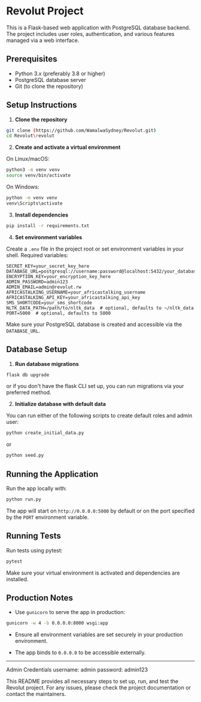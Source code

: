 # Revolut Project

This is a Flask-based web application with PostgreSQL database backend. The project includes user roles, authentication, and various features managed via a web interface.

## Prerequisites

- Python 3.x (preferably 3.8 or higher)
- PostgreSQL database server
- Git (to clone the repository)

## Setup Instructions

1. **Clone the repository**

```bash
git clone (https://github.com/WamalwaSydney/Revolut.git)
cd Revolut\revolut
```

2. **Create and activate a virtual environment**

On Linux/macOS:

```bash
python3 -m venv venv
source venv/bin/activate
```

On Windows:

```bash
python -m venv venv
venv\Scripts\activate
```

3. **Install dependencies**

```bash
pip install -r requirements.txt
```

4. **Set environment variables**

Create a `.env` file in the project root or set environment variables in your shell. Required variables:

```env
SECRET_KEY=your_secret_key_here
DATABASE_URL=postgresql://username:password@localhost:5432/your_database_name
ENCRYPTION_KEY=your_encryption_key_here
ADMIN_PASSWORD=admin123
ADMIN_EMAIL=admin@revolut.rw
AFRICASTALKING_USERNAME=your_africastalking_username
AFRICASTALKING_API_KEY=your_africastalking_api_key
SMS_SHORTCODE=your_sms_shortcode
NLTK_DATA_PATH=/path/to/nltk_data  # optional, defaults to ~/nltk_data
PORT=5000  # optional, defaults to 5000
```

Make sure your PostgreSQL database is created and accessible via the `DATABASE_URL`.

## Database Setup

1. **Run database migrations**

```bash
flask db upgrade
```

or if you don't have the flask CLI set up, you can run migrations via your preferred method.

2. **Initialize database with default data**

You can run either of the following scripts to create default roles and admin user:

```bash
python create_initial_data.py
```

or

```bash
python seed.py
```

## Running the Application

Run the app locally with:

```bash
python run.py
```

The app will start on `http://0.0.0.0:5000` by default or on the port specified by the `PORT` environment variable.

## Running Tests

Run tests using pytest:

```bash
pytest
```

Make sure your virtual environment is activated and dependencies are installed.

## Production Notes

- Use `gunicorn` to serve the app in production:

```bash
gunicorn -w 4 -b 0.0.0.0:8000 wsgi:app
```

- Ensure all environment variables are set securely in your production environment.

- The app binds to `0.0.0.0` to be accessible externally.

---

Admin Credentials
username: admin
password: admin123

This README provides all necessary steps to set up, run, and test the Revolut project. For any issues, please check the project documentation or contact the maintainers.
